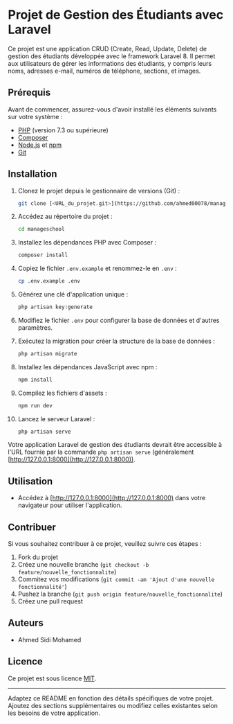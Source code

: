 # Projet de Gestion des Étudiants avec Laravel

Ce projet est une application CRUD (Create, Read, Update, Delete) de gestion des étudiants développée avec le framework Laravel 8. Il permet aux utilisateurs de gérer les informations des étudiants, y compris leurs noms, adresses e-mail, numéros de téléphone, sections, et images.

## Prérequis

Avant de commencer, assurez-vous d'avoir installé les éléments suivants sur votre système :

- [PHP](https://www.php.net/) (version 7.3 ou supérieure)
- [Composer](https://getcomposer.org/)
- [Node.js](https://nodejs.org/) et [npm](https://www.npmjs.com/)
- [Git](https://git-scm.com/)

## Installation

1. Clonez le projet depuis le gestionnaire de versions (Git) :

    ```bash
    git clone [<URL_du_projet.git>](https://github.com/ahmed00078/manageschool.git)
    ```

2. Accédez au répertoire du projet :

    ```bash
    cd manageschool
    ```

3. Installez les dépendances PHP avec Composer :

    ```bash
    composer install
    ```

4. Copiez le fichier `.env.example` et renommez-le en `.env` :

    ```bash
    cp .env.example .env
    ```

5. Générez une clé d'application unique :

    ```bash
    php artisan key:generate
    ```

6. Modifiez le fichier `.env` pour configurer la base de données et d'autres paramètres.

7. Exécutez la migration pour créer la structure de la base de données :

    ```bash
    php artisan migrate
    ```

8. Installez les dépendances JavaScript avec npm :

    ```bash
    npm install
    ```

9. Compilez les fichiers d'assets :

    ```bash
    npm run dev
    ```

10. Lancez le serveur Laravel :

    ```bash
    php artisan serve
    ```

Votre application Laravel de gestion des étudiants devrait être accessible à l'URL fournie par la commande `php artisan serve` (généralement [http://127.0.0.1:8000](http://127.0.0.1:8000)).

## Utilisation

- Accédez à [http://127.0.0.1:8000](http://127.0.0.1:8000) dans votre navigateur pour utiliser l'application.

## Contribuer

Si vous souhaitez contribuer à ce projet, veuillez suivre ces étapes :

1. Fork du projet
2. Créez une nouvelle branche (`git checkout -b feature/nouvelle_fonctionnalite`)
3. Commitez vos modifications (`git commit -am 'Ajout d'une nouvelle fonctionnalité'`)
4. Pushez la branche (`git push origin feature/nouvelle_fonctionnalite`)
5. Créez une pull request

## Auteurs

- Ahmed Sidi Mohamed

## Licence

Ce projet est sous licence [MIT](LICENSE).

---

Adaptez ce README en fonction des détails spécifiques de votre projet. Ajoutez des sections supplémentaires ou modifiez celles existantes selon les besoins de votre application.
